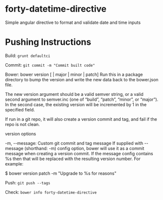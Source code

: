 forty-datetime-directive
========================

Simple angular directive to format and validate date and time inputs


Pushing Instructions
====================

Build:
`grunt defaultci`


Commit:
`git commit -m "Commit built code"`


Bower:
bower version [<newversion> | major | minor | patch]
Run this in a package directory to bump the version and write the new data back to the bower.json file.

The new version argument should be a valid semver string, or a valid second argument to semver.inc (one of “build”, “patch”, “minor”, or “major”). In the second case, the existing version will be incremented by 1 in the specified field.

If run in a git repo, it will also create a version commit and tag, and fail if the repo is not clean.

version options

-m, --message: Custom git commit and tag message
If supplied with --message (shorthand: -m) config option, bower will use it as a commit message when creating a version commit. If the message config contains %s then that will be replaced with the resulting version number. For example:

$ bower version patch -m "Upgrade to %s for reasons"


Push:
`git push --tags`


Check:
`bower info forty-datetime-directive`
